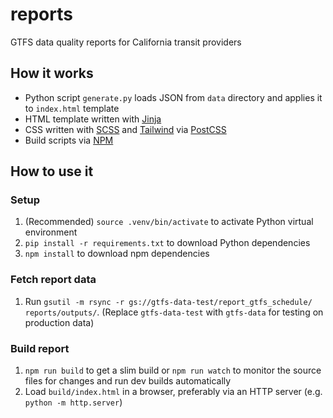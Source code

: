 # reports

GTFS data quality reports for California transit providers

## How it works

- Python script `generate.py` loads JSON from `data` directory and applies it to `index.html` template
- HTML template written with [Jinja](https://jinja.palletsprojects.com/en/3.0.x/)
- CSS written with [SCSS](https://sass-lang.com/documentation/syntax#scss) and [Tailwind](https://tailwindcss.com/docs) via [PostCSS](https://postcss.org/)
- Build scripts via [NPM](https://www.npmjs.com/)

## How to use it

### Setup 

1. (Recommended) `source .venv/bin/activate` to activate Python virtual environment
2. `pip install -r requirements.txt` to download Python dependencies
3. `npm install` to download npm dependencies

### Fetch report data

1. Run `gsutil -m rsync -r gs://gtfs-data-test/report_gtfs_schedule/ reports/outputs/`. (Replace `gtfs-data-test` with `gtfs-data` for testing on production data)

### Build report

1. `npm run build` to get a slim build or `npm run watch` to monitor the source files for changes and run dev builds automatically
2. Load `build/index.html` in a browser, preferably via an HTTP server (e.g. `python -m http.server`)

